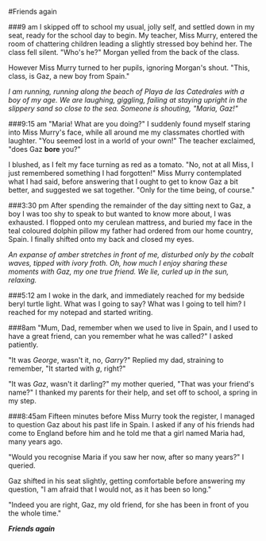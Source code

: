 
#Friends again

###9 am
I skipped off to school my usual, jolly self, and settled down in my seat, ready for the school day to begin. My teacher, Miss Murry, entered the room of chattering children leading a slightly stressed boy behind her. The class fell silent. "Who's he?" Morgan yelled from the back of the class.

However Miss Murry turned to her pupils, ignoring Morgan's shout. "This, class, is Gaz, a new boy from Spain."

_I am running, running along the beach of Playa de las Catedrales with a boy of my age. We are laughing, giggling, failing at staying upright in the slippery sand so close to the sea. Someone is shouting, "Maria, Gaz!"_

###9:15 am
"Maria! What are you doing?" I suddenly found myself staring into Miss Murry's face, while all around me my classmates chortled with laughter. "You seemed lost in a world of your own!" The teacher exclaimed, "does Gaz **bore** you?" 

I blushed, as I felt my face turning as red as a tomato. "No, not at all Miss, I just remembered something I had forgotten!" Miss Murry contemplated what I had said, before answering that I ought to get to know Gaz a bit better, and suggested we sat together. "Only for the time being, of course."

###3:30 pm
After spending the remainder of the day sitting next to Gaz, a boy I was too shy to speak to but wanted to know more about, I was exhausted. I flopped onto my cerulean mattress, and buried my face in the teal coloured dolphin pillow my father had ordered from our home country, Spain. I finally shifted onto my back and closed my eyes.

_An expanse of amber stretches in front of me, disturbed only by the cobalt waves, tipped with ivory froth. Oh, how much I enjoy sharing these moments with Gaz, my one true friend. We lie, curled up in the sun, relaxing._

###5:12 am
I woke in the dark, and immediately reached for my bedside beryl turtle light. What was I going to say? What was I going to tell him? I reached for my notepad and started writing.

###8am
"Mum, Dad, remember when we used to live in Spain, and I used to have a great friend, can you remember what he was called?" I asked patiently. 

"It was _George_, wasn't it, no, _Garry_?" Replied my dad, straining to remember, "It started with _g_, right?"

"It was _Gaz_, wasn't it darling?" my mother queried, "That was your friend's name?"
I thanked my parents for their help, and set off to school, a spring in my step.

###8:45am
Fifteen minutes before Miss Murry took the register, I managed to question Gaz about his past life in Spain. I asked if any of his friends had come to England before him and he told me that a girl named Maria had, many years ago. 

"Would you recognise Maria if you saw her now, after so many years?" I queried. 

Gaz shifted in his seat slightly, getting comfortable before answering my question, "I am afraid that I would not, as it has been so long." 

"Indeed you are right, Gaz, my old friend, for she has been in front of you the whole time."

_**Friends again**_







